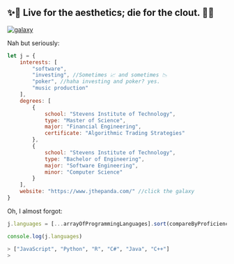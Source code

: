 ## ✨🌌 Live for the aesthetics; die for the clout. 🌌✨

[![galaxy](https://www.jthepanda.com/img/background/galaxy.png)](https://www.jthepanda.com)

Nah but seriously:

```javascript
let j = {
    interests: [
        "software", 
        "investing", //Sometimes 📈 and sometimes 📉
        "poker", //haha investing and poker? yes. 
        "music production" 
    ],
    degrees: [
        {
            school: "Stevens Institute of Technology",
            type: "Master of Science",
            major: "Financial Engineering",
            certificate: "Algorithmic Trading Strategies"
        },
        {
            school: "Stevens Institute of Technology",
            type: "Bachelor of Engineering",
            major: "Software Engineering",
            minor: "Computer Science"
        }
    ],
    website: "https://www.jthepanda.com/" //click the galaxy
}
```

Oh, I almost forgot: 

```javascript
j.languages = [...arrayOfProgrammingLanguages].sort(compareByProficiency).splice(0, 6)

console.log(j.languages)
```

```bash
> ["JavaScript", "Python", "R", "C#", "Java", "C++"]
>
```
